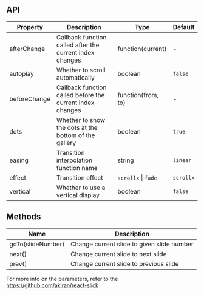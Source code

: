 ## API

| Property | Description | Type | Default |
| -------- | ----------- | ---- | ------- |
| afterChange | Callback function called after the current index changes | function(current) | - |
| autoplay | Whether to scroll automatically | boolean | `false` |
| beforeChange | Callback function called before the current index changes | function(from, to) | - |
| dots | Whether to show the dots at the bottom of the gallery | boolean | `true` |
| easing | Transition interpolation function name | string | `linear` |
| effect | Transition effect | `scrollx` \| `fade` | `scrollx` |
| vertical | Whether to use a vertical display | boolean | `false` |

## Methods

| Name | Description |
| ---- | ----------- |
| goTo(slideNumber) | Change current slide to given slide number |
| next() | Change current slide to next slide |
| prev() | Change current slide to previous slide |

For more info on the parameters, refer to the <https://github.com/akiran/react-slick>
